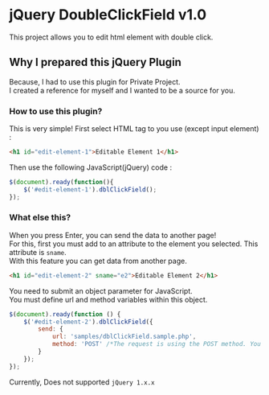 # jQuery DoubleClickField v1.0
This project allows you to edit html element with double click.

## Why I prepared this jQuery Plugin
Because, I had to use this plugin for Private Project.<br>
I created a reference for myself and I wanted to be a source for you.

### How to use this plugin?
This is very simple! First select HTML tag to you use (except input element) :
```html
<h1 id="edit-element-1">Editable Element 1</h1>
```
Then use the following JavaScript(jQuery) code :
```javascript
$(document).ready(function(){
    $('#edit-element-1').dblClickField();
});
```
### What else this?

When you press Enter, you can send the data to another page!<br>
For this, first you must add to an attribute to the element you selected. This attribute is `sname`.<br>
With this feature you can get data from another page.
```html
<h1 id="edit-element-2" sname="e2">Editable Element 2</h1>
```
You need to submit an object parameter for JavaScript.<br>
You must define url and method variables within this object.
```javascript
$(document).ready(function () {
    $('#edit-element-2').dblClickField({
        send: {
            url: 'samples/dblClickField.sample.php',
            method: 'POST' /*The request is using the POST method. You can use the GET method. */
        }
    });
});
```
Currently, Does not supported `jQuery 1.x.x`
